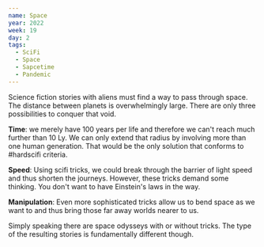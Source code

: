 ```yaml
---
name: Space
year: 2022
week: 19
day: 2
tags:
  - SciFi
  - Space
  - Sapcetime
  - Pandemic
---
```


Science fiction stories with aliens must find a way to pass through space. The
distance between planets is overwhelmingly large. There are only three
possibilities to conquer that void.

**Time**: we merely have 100 years per life and therefore we can't reach much
further than 10 Ly. We can only extend that radius by involving more than one
human generation. That would be the only solution that conforms to #hardscifi
criteria.

**Speed**: Using scifi tricks, we could break through the barrier of light speed
and thus shorten the journeys. However, these tricks demand some thinking. You
don't want to have Einstein's laws in the way.

**Manipulation**: Even more sophisticated tricks allow us to bend space as we
want to and thus bring those far away worlds nearer to us.

Simply speaking there are space odysseys with or without tricks. The type of the
resulting stories is fundamentally different though.
